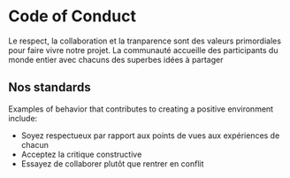 # Code of Conduct

Le respect, la collaboration et la tranparence sont des valeurs primordiales pour faire vivre notre projet.
La communauté accueille des participants du monde entier avec chacuns des superbes idées à partager

## Nos standards

Examples of behavior that contributes to creating a positive environment include:

- Soyez respectueux par rapport aux points de vues aux expériences de chacun
- Acceptez la critique constructive
- Essayez de collaborer plutôt que rentrer en conflit
